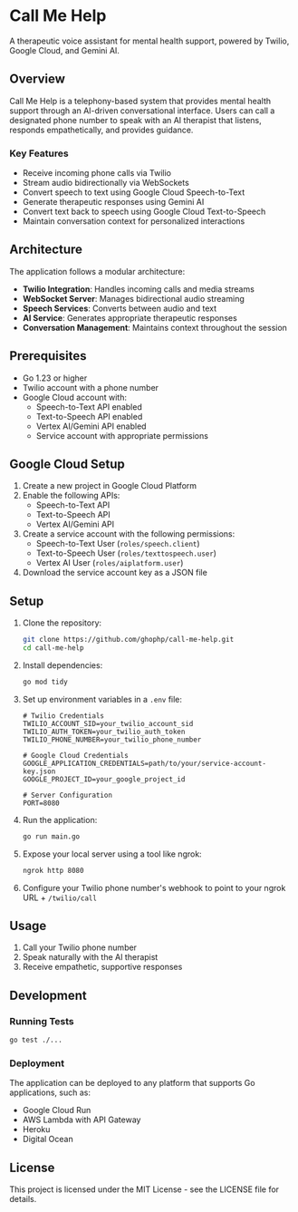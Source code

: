 # Call Me Help

A therapeutic voice assistant for mental health support, powered by Twilio, Google Cloud, and Gemini AI.

## Overview

Call Me Help is a telephony-based system that provides mental health support through an AI-driven conversational interface. Users can call a designated phone number to speak with an AI therapist that listens, responds empathetically, and provides guidance.

### Key Features

- Receive incoming phone calls via Twilio
- Stream audio bidirectionally via WebSockets
- Convert speech to text using Google Cloud Speech-to-Text
- Generate therapeutic responses using Gemini AI
- Convert text back to speech using Google Cloud Text-to-Speech
- Maintain conversation context for personalized interactions

## Architecture

The application follows a modular architecture:

- **Twilio Integration**: Handles incoming calls and media streams
- **WebSocket Server**: Manages bidirectional audio streaming
- **Speech Services**: Converts between audio and text
- **AI Service**: Generates appropriate therapeutic responses
- **Conversation Management**: Maintains context throughout the session

## Prerequisites

- Go 1.23 or higher
- Twilio account with a phone number
- Google Cloud account with:
  - Speech-to-Text API enabled
  - Text-to-Speech API enabled
  - Vertex AI/Gemini API enabled
  - Service account with appropriate permissions

## Google Cloud Setup

1. Create a new project in Google Cloud Platform
2. Enable the following APIs:
   - Speech-to-Text API
   - Text-to-Speech API
   - Vertex AI/Gemini API
3. Create a service account with the following permissions:
   - Speech-to-Text User (`roles/speech.client`)
   - Text-to-Speech User (`roles/texttospeech.user`) 
   - Vertex AI User (`roles/aiplatform.user`)
4. Download the service account key as a JSON file

## Setup

1. Clone the repository:
   ```bash
   git clone https://github.com/ghophp/call-me-help.git
   cd call-me-help
   ```

2. Install dependencies:
   ```bash
   go mod tidy
   ```

3. Set up environment variables in a `.env` file:
   ```
   # Twilio Credentials
   TWILIO_ACCOUNT_SID=your_twilio_account_sid
   TWILIO_AUTH_TOKEN=your_twilio_auth_token
   TWILIO_PHONE_NUMBER=your_twilio_phone_number

   # Google Cloud Credentials
   GOOGLE_APPLICATION_CREDENTIALS=path/to/your/service-account-key.json
   GOOGLE_PROJECT_ID=your_google_project_id

   # Server Configuration
   PORT=8080
   ```

4. Run the application:
   ```bash
   go run main.go
   ```

5. Expose your local server using a tool like ngrok:
   ```bash
   ngrok http 8080
   ```

6. Configure your Twilio phone number's webhook to point to your ngrok URL + `/twilio/call`

## Usage

1. Call your Twilio phone number
2. Speak naturally with the AI therapist
3. Receive empathetic, supportive responses

## Development

### Running Tests

```bash
go test ./...
```

### Deployment

The application can be deployed to any platform that supports Go applications, such as:

- Google Cloud Run
- AWS Lambda with API Gateway
- Heroku
- Digital Ocean

## License

This project is licensed under the MIT License - see the LICENSE file for details.
